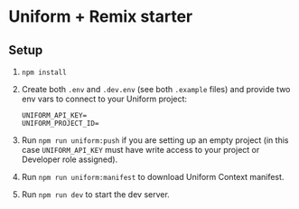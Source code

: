 # Uniform + Remix starter

## Setup

1. `npm install`
2. Create both `.env` and `.dev.env` (see both `.example` files) and provide two env vars to connect to your Uniform project:
    ```
    UNIFORM_API_KEY=
    UNIFORM_PROJECT_ID=
    ```
3. Run `npm run uniform:push` if you are setting up an empty project (in this case `UNIFORM_API_KEY` must have write access to your project or Developer role assigned).

4. Run `npm run uniform:manifest` to download Uniform Context manifest.

5. Run `npm run dev` to start the dev server.